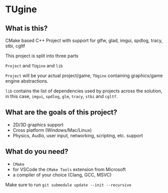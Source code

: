 # TUgine

## What is this?

CMake based C++ Project with support for glfw, glad, imgui, spdlog, tracy, stbi, cgltf

This project is split into three parts

`Project` and `TUgine` and `lib`

`Project` will be your actual project/game,
`TUgine` containing graphics/game engine abstractions.

`lib` contains the list of dependencies used by projects across the solution, in this case, `imgui`, `spdlog`, `glm`, `tracy`, `stbi` and `cgltf`.

<!-- ![Screenshot](screenshots/screenshot.png) -->

## What are the goals of this project?

- 2D/3D graphics support
- Cross platform (Windows/Mac/Linux)
- Physics, Audio, user input, networking, scripting, etc. support

## What do you need?

- `CMake`
- for VSCode the `CMake Tools` extension from Microsoft
- a compiler of your choice (Clang, GCC, MSVC)

Make sure to run `git submodule update --init --recursive` 

